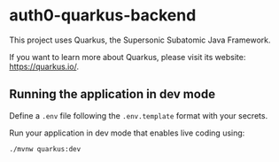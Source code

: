 # auth0-quarkus-backend

This project uses Quarkus, the Supersonic Subatomic Java Framework.

If you want to learn more about Quarkus, please visit its website: <https://quarkus.io/>.

## Running the application in dev mode

Define a `.env` file following the `.env.template` format with your secrets.

Run your application in dev mode that enables live coding using:

```shell script
./mvnw quarkus:dev
```
